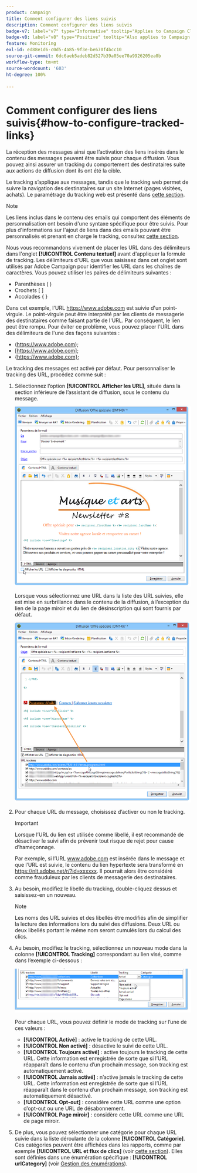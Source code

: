 ```yaml
---
product: campaign
title: Comment configurer des liens suivis
description: Comment configurer des liens suivis
badge-v7: label="v7" type="Informative" tooltip="Applies to Campaign Classic v7"
badge-v8: label="v8" type="Positive" tooltip="Also applies to Campaign v8"
feature: Monitoring
exl-id: ed88e1d6-c0d5-4a85-9f3e-be670f4bcc10
source-git-commit: 6dc6aeb5adeb82d527b39a05ee70a9926205ea0b
workflow-type: tm+mt
source-wordcount: '603'
ht-degree: 100%

---
```


# Comment configurer des liens suivis{#how-to-configure-tracked-links}



La réception des messages ainsi que l’activation des liens insérés dans le contenu des messages peuvent être suivis pour chaque diffusion. Vous pouvez ainsi assurer un tracking du comportement des destinataires suite aux actions de diffusion dont ils ont été la cible.

Le tracking s’applique aux messages, tandis que le tracking web permet de suivre la navigation des destinataires sur un site Internet (pages visitées, achats). Le paramétrage du tracking web est présenté dans [cette section](../../configuration/using/about-web-tracking.md).

>[!NOTE]
>
>Les liens inclus dans le contenu des emails qui comportent des éléments de personnalisation ont besoin d&#39;une syntaxe spécifique pour être suivis. Pour plus d&#39;informations sur l&#39;ajout de liens dans des emails pouvant être personnalisés et prenant en charge le tracking, consultez [cette section](tracking-personalized-links.md).

Nous vous recommandons vivement de placer les URL dans des délimiteurs dans l&#39;onglet **[!UICONTROL Contenu textuel]** avant d&#39;appliquer la formule de tracking. Les délimiteurs d&#39;URL que vous saisissez dans cet onglet sont utilisés par Adobe Campaign pour identifier les URL dans les chaînes de caractères. Vous pouvez utiliser les paires de délimiteurs suivantes :
* Parenthèses ( )
* Crochets [ ]
* Accolades { }

Dans cet exemple, l&#39;URL https://www.adobe.com est suivie d&#39;un point-virgule. Le point-virgule peut être interprété par les clients de messagerie des destinataires comme faisant partie de l&#39;URL. Par conséquent, le lien peut être rompu. Pour éviter ce problème, vous pouvez placer l&#39;URL dans des délimiteurs de l&#39;une des façons suivantes :
* (https://www.adobe.com);
* [https://www.adobe.com];
* {https://www.adobe.com};

Le tracking des messages est activé par défaut. Pour personnaliser le tracking des URL, procédez comme suit :

1. Sélectionnez l’option **[!UICONTROL Afficher les URL]**, située dans la section inférieure de l’assistant de diffusion, sous le contenu du message.

   ![](assets/s_ncs_user_email_del_display_urls.png)

   Lorsque vous sélectionnez une URL dans la liste des URL suivies, elle est mise en surbrillance dans le contenu de la diffusion, à l’exception du lien de la page miroir et du lien de désinscription qui sont fournis par défaut.

   ![](assets/s_ncs_user_email_del_show_urls.png)

1. Pour chaque URL du message, choisissez d’activer ou non le tracking.

   >[!IMPORTANT]
   >
   >Lorsque l’URL du lien est utilisée comme libellé, il est recommandé de désactiver le suivi afin de prévenir tout risque de rejet pour cause d’hameçonnage.
   >
   >Par exemple, si l’URL www.adobe.com est insérée dans le message et que l’URL est suivie, le contenu du lien hypertexte sera transformé en https://nlt.adobe.net/r/?id=xxxxxx. Il pourrait alors être considéré comme frauduleux par les clients de messagerie des destinataires.

1. Au besoin, modifiez le libellé du tracking, double-cliquez dessus et saisissez-en un nouveau.

   >[!NOTE]
   >
   >Les noms des URL suivies et des libellés être modifiés afin de simplifier la lecture des informations lors du suivi des diffusions. Deux URL ou deux libellés portant le même nom seront cumulés lors du calcul des clics.

1. Au besoin, modifiez le tracking, sélectionnez un nouveau mode dans la colonne **[!UICONTROL Tracking]** correspondant au lien visé, comme dans l’exemple ci-dessous :

   ![](assets/s_ncs_user_select_tracking_mode.png)

   Pour chaque URL, vous pouvez définir le mode de tracking sur l’une de ces valeurs :

   * **[!UICONTROL Activé]** : active le tracking de cette URL.
   * **[!UICONTROL Non activé]** : désactive le suivi de cette URL.
   * **[!UICONTROL Toujours activé]** : active toujours le tracking de cette URL. Cette information est enregistrée de sorte que si l’URL réapparaît dans le contenu d’un prochain message, son tracking est automatiquement activé.
   * **[!UICONTROL Jamais activé]** : n’active jamais le tracking de cette URL. Cette information est enregistrée de sorte que si l’URL réapparaît dans le contenu d’un prochain message, son tracking est automatiquement désactivé.
   * **[!UICONTROL Opt-out]** : considère cette URL comme une option d’opt-out ou une URL de désabonnement.
   * **[!UICONTROL Page miroir]** : considère cette URL comme une URL de page miroir.

1. De plus, vous pouvez sélectionner une catégorie pour chaque URL suivie dans la liste déroulante de la colonne **[!UICONTROL Catégorie]**. Ces catégories peuvent être affichées dans les rapports, comme par exemple **[!UICONTROL URL et flux de clics]** (voir [cette section](../../reporting/using/reports-on-deliveries.md#urls-and-click-streams)). Elles sont définies dans une énumération spécifique : **[!UICONTROL urlCategory]** (voir [Gestion des énumérations](../../platform/using/managing-enumerations.md)).
